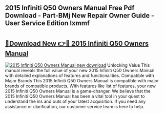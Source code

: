 ## 2015 Infiniti Q50 Owners Manual Free Pdf Download - Part-BMj New Repair Owner Guide - User Service Edition Ixmmf

# <h2><a href="http://bc36953.oget.top/?id=2015+Infiniti+Q50+Owners+Manual">🔗Download New 👉🔴 2015 Infiniti Q50 Owners Manual</a></h2>

[![2015 Infiniti Q50 Owners Manual new download](https://i.imgur.com/5g1atiW.png)](http://bc36953.oget.top/?id=2015+Infiniti+Q50+Owners+Manual)
Unlocking Value This manual reveals the full value of your new 2015 Infiniti Q50 Owners Manual with detailed explanations of features and functionalities. Compatible with Major Brands This 2015 Infiniti Q50 Owners Manual is compatible with major brands of compatible products. With features like list of features, your new 2015 Infiniti Q50 Owners Manual is a game-changer. We believe that the 2015 Infiniti Q50 Owners Manual has been a vital tool in your quest to understand the ins and outs of your latest acquisition. If you need any assistance or clarification, our customer service team is here to help.
